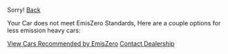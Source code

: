 Sorry!                          [Back](https://projectemiszero.github.io/Home-Page/)

Your Car does not meet EmisZero Standards, Here are a couple options for less emission heavy cars:

[View Cars Recommended by EmisZero](https://projectemiszero.github.io/Home-Page/)       [Contact Dealership](https://projectemiszero.github.io/Home-Page/)
